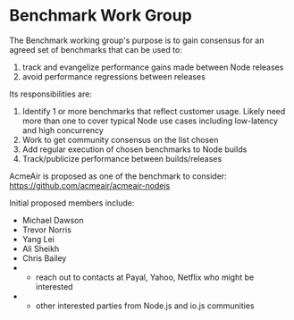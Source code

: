 # Benchmark Work Group

The Benchmark working group's purpose is to gain consensus for an agreed set of benchmarks that can be used to:

1. track and evangelize performance gains made between Node releases
2. avoid performance regressions between releases

Its responsibilities are:

1. Identify 1 or more benchmarks that reflect customer usage.  Likely need more than one to cover typical Node use cases including low-latency and high concurrency
2. Work to get community consensus on the list chosen
3. Add regular execution of chosen benchmarks to Node builds
4. Track/publicize performance between builds/releases


AcmeAir is proposed as one of the benchmark to consider: https://github.com/acmeair/acmeair-nodejs

Initial proposed members include:
  + Michael Dawson
  + Trevor Norris
  + Yang Lei
  + Ali Sheikh
  + Chris Bailey
  + + reach out to contacts at Payal, Yahoo, Netflix who might be interested
  + + other interested parties from Node.js and io.js communities
